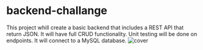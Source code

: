 # backend-challange

This project whill create a basic backend that includes a REST API that return JSON.
It will have full CRUD functionality.
Unit testing will be done on endpoints.
It will connect to a MySQL database.
<img src="/erd-backend-challenge.jpeg" alt="cover"/>
